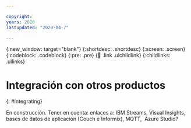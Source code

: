 ```yaml
---

copyright:
years: 2020
lastupdated: "2020-04-7"

---
```


{:new_window: target="blank"}
{:shortdesc: .shortdesc}
{:screen: .screen}
{:codeblock: .codeblock}
{:pre: .pre}
{:child: .link .ulchildlink}
{:childlinks: .ullinks}

# Integración con otros productos
{: #integrating}

En construcción. Tener en cuenta: enlaces a: IBM Streams, Visual Insights, bases de datos de aplicación
(Couch e Informix), MQTT,  Azure Studio?
